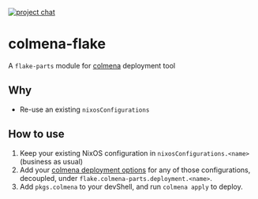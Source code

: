 [![project chat](https://img.shields.io/badge/zulip-join_chat-brightgreen.svg)](https://nixos.zulipchat.com/#narrow/stream/413949-haskell-flake)

# colmena-flake

A `flake-parts` module for [colmena](https://github.com/zhaofengli/colmena) deployment tool

## Why

- Re-use an existing `nixosConfigurations`

## How to use

1. Keep your existing NixOS configuration in `nixosConfigurations.<name>` (business as usual)
2. Add your [colmena deployment options](https://colmena.cli.rs/unstable/reference/deployment.html) for any of those configurations, decoupled, under `flake.colmena-parts.deployment.<name>`.
3. Add `pkgs.colmena` to your devShell, and run `colmena apply` to deploy.